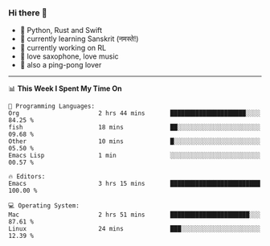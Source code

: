 ### Hi there 👋

- 📙 Python, Rust and Swift
- 🌱 currently learning Sanskrit (नमस्ते!)
- 🔭 currently working on RL
- 🎷 love saxophone, love music
- 🏓 also a ping-pong lover

<!--
**ZiqinGong/ZiqinGong** is a ✨ _special_ ✨ repository because its `README.md` (this file) appears on your GitHub profile.

Here are some ideas to get you started:

- 🔭 I’m currently working on ...
- 🌱 I’m currently learning ...
- 👯 I’m looking to collaborate on ...
- 🤔 I’m looking for help with ...
- 💬 Ask me about ...
- 📫 gongzq0301@sjtu.edu.cn
- 😄 Pronouns: ...
- ⚡ Fun fact: ...
-->

---

<!--START_SECTION:waka-->
📊 **This Week I Spent My Time On** 

```text
💬 Programming Languages: 
Org                      2 hrs 44 mins       █████████████████████░░░░   84.25 % 
fish                     18 mins             ██░░░░░░░░░░░░░░░░░░░░░░░   09.68 % 
Other                    10 mins             █░░░░░░░░░░░░░░░░░░░░░░░░   05.50 % 
Emacs Lisp               1 min               ░░░░░░░░░░░░░░░░░░░░░░░░░   00.57 % 

🔥 Editors: 
Emacs                    3 hrs 15 mins       █████████████████████████   100.00 % 

💻 Operating System: 
Mac                      2 hrs 51 mins       ██████████████████████░░░   87.61 % 
Linux                    24 mins             ███░░░░░░░░░░░░░░░░░░░░░░   12.39 % 
```


<!--END_SECTION:waka-->
